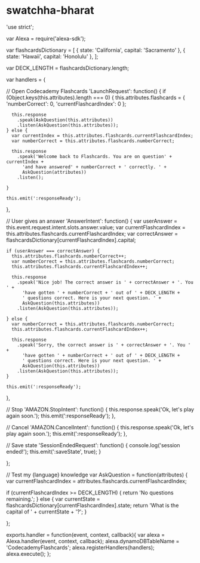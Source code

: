 # swatchha-bharat
'use strict';

var Alexa = require('alexa-sdk');

var flashcardsDictionary = [
  {
    state: 'California',
    capital: 'Sacramento'
  },
  {
    state: 'Hawaii',
    capital: 'Honolulu'
  },
];

var DECK_LENGTH = flashcardsDictionary.length;

var handlers = {

  // Open Codecademy Flashcards
  'LaunchRequest': function() {
    if (Object.keys(this.attributes).length === 0) {
      this.attributes.flashcards = {
        'numberCorrect': 0,
        'currentFlashcardIndex': 0
      };

      this.response
        .speak(AskQuestion(this.attributes))
        .listen(AskQuestion(this.attributes));
    } else {
      var currentIndex = this.attributes.flashcards.currentFlashcardIndex;
      var numberCorrect = this.attributes.flashcards.numberCorrect;

      this.response
        .speak('Welcome back to Flashcards. You are on question' + currentIndex +
          'and have answered' + numberCorrect + ' correctly. ' +
          AskQuestion(attributes))
        .listen();

    }

    this.emit(':responseReady');
  },

  // User gives an answer
  'AnswerIntent': function() {
    var userAnswer = this.event.request.intent.slots.answer.value;
    var currentFlashcardIndex = this.attributes.flashcards.currentFlashcardIndex;
    var correctAnswer = flashcardsDictionary[currentFlashcardIndex].capital;

    if (userAnswer === correctAnswer) {
      this.attributes.flashcards.numberCorrect++;
      var numberCorrect = this.attributes.flashcards.numberCorrect;
      this.attributes.flashcards.currentFlashcardIndex++;

      this.response
        .speak('Nice job! The correct answer is ' + correctAnswer + '. You ' +
          'have gotten ' + numberCorrect + ' out of ' + DECK_LENGTH +
          ' questions correct. Here is your next question. ' +
          AskQuestion(this.attributes))
        .listen(AskQuestion(this.attributes));

    } else {
      var numberCorrect = this.attributes.flashcards.numberCorrect;
      this.attributes.flashcards.currentFlashcardIndex++;

      this.response
        .speak('Sorry, the correct answer is ' + correctAnswer + '. You ' +
          'have gotten ' + numberCorrect + ' out of ' + DECK_LENGTH +
          ' questions correct. Here is your next question. ' +
          AskQuestion(this.attributes))
        .listen(AskQuestion(this.attributes));
    }

    this.emit(':responseReady');

  },


  // Stop
  'AMAZON.StopIntent': function() {
    this.response.speak('Ok, let\'s play again soon.');
    this.emit(':responseReady');
  },

  // Cancel
  'AMAZON.CancelIntent': function() {
    this.response.speak('Ok, let\'s play again soon.');
    this.emit(':responseReady');
  },

  // Save state
  'SessionEndedRequest': function() {
    console.log('session ended!');
    this.emit(':saveState', true);
  }

};

// Test my {language} knowledge
var AskQuestion = function(attributes) {
  var currentFlashcardIndex = attributes.flashcards.currentFlashcardIndex;

  if (currentFlashcardIndex >= DECK_LENGTH) {
    return 'No questions remaining.';
  } else {
    var currentState = flashcardsDictionary[currentFlashcardIndex].state;
    return 'What is the capital of ' + currentState + '?';
  }

};

  exports.handler = function(event, context, callback){
    var alexa = Alexa.handler(event, context, callback);
    alexa.dynamoDBTableName = 'CodecademyFlashcards';
    alexa.registerHandlers(handlers);
    alexa.execute();
  };
